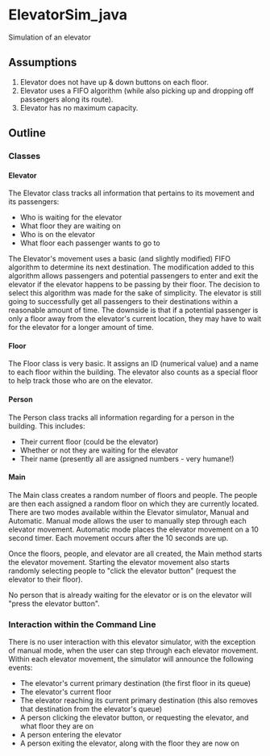 # ElevatorSim_java
Simulation of an elevator

## Assumptions
1. Elevator does not have up & down buttons on each floor.
2. Elevator uses a FIFO algorithm (while also picking up and dropping off passengers along its route).
3. Elevator has no maximum capacity.

## Outline

### Classes

#### Elevator
The Elevator class tracks all information that pertains to its movement and its passengers: 
- Who is waiting for the elevator
- What floor they are waiting on
- Who is on the elevator
- What floor each passenger wants to go to

The Elevator's movement uses a basic (and slightly modified) FIFO algorithm to determine its next destination. The modification added to this algorithm allows passengers and potential passengers to enter and exit the elevator if the elevator happens to be passing by their floor. The decision to select this algorithm was made for the sake of simplicity. The elevator is still going to successfully get all passengers to their destinations within a reasonable amount of time. The downside is that if a potential passenger is only a floor away from the elevator's current location, they may have to wait for the elevator for a longer amount of time.

#### Floor
The Floor class is very basic. It assigns an ID (numerical value) and a name to each floor within the building. The elevator also counts as a special floor to help track those who are on the elevator.

#### Person
The Person class tracks all information regarding for a person in the building. This includes: 
- Their current floor (could be the elevator)
- Whether or not they are waiting for the elevator
- Their name (presently all are assigned numbers - very humane!)

#### Main
The Main class creates a random number of floors and people. The people are then each assigned a random floor on which they are currently located. 
There are two modes available within the Elevator simulator, Manual and Automatic.
Manual mode allows the user to manually step through each elevator movement. 
Automatic mode places the elevator movement on a 10 second timer. Each movement occurs after the 10 seconds are up.

Once the floors, people, and elevator are all created, the Main method starts the elevator movement. Starting the elevator movement also starts randomly selecting people to "click the elevator button" (request the elevator to their floor).

No person that is already waiting for the elevator or is on the elevator will "press the elevator button".

### Interaction within the Command Line
There is no user interaction with this elevator simulator, with the exception of manual mode, when the user can step through each elevator movement.
Within each elevator movement, the simulator will announce the following events: 
- The elevator's current primary destination (the first floor in its queue)
- The elevator's current floor
- The elevator reaching its current primary destination (this also removes that destination from the elevator's queue)
- A person clicking the elevator button, or requesting the elevator, and what floor they are on
- A person entering the elevator
- A person exiting the elevator, along with the floor they are now on
